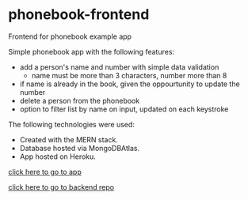 # phonebook-frontend
Frontend for phonebook example app

Simple phonebook app with the following features:
- add a person's name and number with simple data validation
  - name must be more than 3 characters, number more than 8
- if name is already in the book, given the oppourtunity to update the number
- delete a person from the phonebook
- option to filter list by name on input, updated on each keystroke

The following technologies were used:
- Created with the MERN stack.
- Database hosted via MongoDBAtlas.
- App hosted on Heroku.

[click here to go to app](https://protected-dusk-18727.herokuapp.com/index.html)

[click here to go to backend repo](https://github.com/nicksama88/phonebook-backend)
